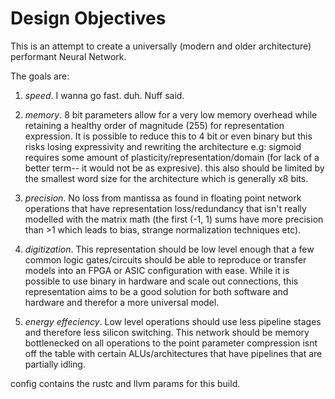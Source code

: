 # Design Objectives

This is an attempt to create a universally (modern and older architecture)
performant Neural Network. 

The goals are:

1. *speed*. I wanna go fast. duh. Nuff said.

2. *memory*. 8 bit parameters allow for a very low 
 memory overhead while retaining a healthy order of magnitude (255) for 
 representation expression. 
 It is possible to reduce this to 4 bit or even binary but this risks losing 
 expressivity and rewriting the architecture e.g: sigmoid requires some amount 
 of plasticity/representation/domain (for lack of a better term-- it would not be as expresive).
 this also should be limited by the smallest word size for the architecture which is generally x8 bits.

3. *precision*. No loss from mantissa as found in floating point network operations that have 
 representation loss/redundancy that isn't really modelled with the matrix math
 (the first (-1, 1) sums have more precision than >1 which leads to bias, strange normalization 
 techniques etc).

4. *digitization*. This representation should be low level enough that a 
 few common logic gates/circuits should be able to reproduce or transfer 
 models into an FPGA or ASIC configuration with ease. While it is possible to use binary in hardware 
 and scale out connections, this representation aims to be a good solution for both software and 
 hardware and therefor a more universal model.

5. *energy effeciency*. Low level operations should use less pipeline stages and therefore less silicon switching. 
 This network should be memory bottlenecked on all operations to the point parameter compression isnt off the 
 table with certain ALUs/architectures that have pipelines that are partially idling. 


config contains the rustc and llvm params for this build.
